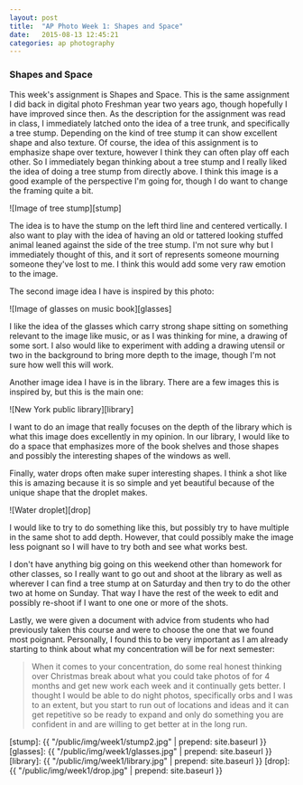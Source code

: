 ```yaml
---
layout: post
title:  "AP Photo Week 1: Shapes and Space"
date:   2015-08-13 12:45:21
categories: ap photography
---
```


### Shapes and Space
This week's assignment is Shapes and Space. This is the same assignment
I did back in digital photo Freshman year two years ago, though
hopefully I have improved since then. As the description for the
assignment was read in class, I immediately latched onto the idea of a
tree trunk, and specifically a tree stump. Depending on the kind of
tree stump it can show excellent shape and also texture. Of course, the
idea of this assignment is to emphasize shape over texture, however I
think they can often play off each other. So I immediately began
thinking about a tree stump and I really liked the idea of doing a tree
stump from directly above. I think this image is a good example of the
perspective I'm going for, though I do want to change the framing quite
a bit.

![Image of tree stump][stump]

The idea is to have the stump on the left third line and centered
vertically. I also want to play with the idea of having an old or
tattered looking stuffed animal leaned against the side of the tree
stump. I'm not sure why but I immediately thought of this, and it sort
of represents someone mourning someone they've lost to me. I think this
would add some very raw emotion to the image.

The second image idea I have is inspired by this photo:

![Image of glasses on music book][glasses]

I like the idea of the glasses which carry strong shape sitting on
something relevant to the image like music, or as I was thinking for
mine, a drawing of some sort. I also would like to experiment with
adding a drawing utensil or two in the background to bring more depth
to the image, though I'm not sure how well this will work.

Another image idea I have is in the library. There are a few images
this is inspired by, but this is the main one:

![New York public library][library]

I want to do an image that really focuses on the depth of the library
which is what this image does excellently in my opinion. In our
library, I would like to do a space that emphasizes more of the book
shelves and those shapes and possibly the interesting shapes of the
windows as well.

Finally, water drops often make super interesting shapes. I think a
shot like this is amazing because it is so simple and yet beautiful
because of the unique shape that the droplet makes.

![Water droplet][drop]

I would like to try to do something like this, but possibly try to have
multiple in the same shot to add depth. However, that could possibly
make the image less poignant so I will have to try both and see what
works best.

I don't have anything big going on this weekend other than homework for
other classes, so I really want to go out and shoot at the library as
well as wherever I can find a tree stump at on Saturday and then try to
do the other two at home on Sunday. That way I have the rest of the
week to edit and possibly re-shoot if I want to one one or more of the
shots.

Lastly, we were given a document with advice from students who had
previously taken this course and were to choose the one that we found
most poignant. Personally, I found this to be very important as I am
already starting to think about what my concentration will be for next
semester:

> When it comes to your concentration, do some real honest thinking over
> Christmas break about what you could take photos of for 4 months and
> get new work each week and it continually gets better. I thought I
> would be able to do night photos, specifically orbs and I was to an
> extent, but you start to run out of locations and ideas and it can get
> repetitive so be ready to expand and only do something you are
> confident in and are willing to get better at in the long run.

[stump]: {{ "/public/img/week1/stump2.jpg" | prepend: site.baseurl }}
[glasses]: {{ "/public/img/week1/glasses.jpg" | prepend: site.baseurl }}
[library]: {{ "/public/img/week1/library.jpg" | prepend: site.baseurl }}
[drop]: {{ "/public/img/week1/drop.jpg" | prepend: site.baseurl }}

